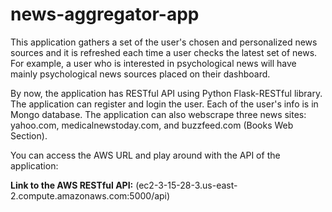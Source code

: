 # news-aggregator-app
This application gathers a set of the user's chosen and personalized news sources
and it is refreshed each time a user checks the latest set of news. For example,
a user who is interested in psychological news will have mainly psychological news
sources placed on their dashboard.

By now, the application has RESTful API using Python Flask-RESTful library. The application can
register and login the user. Each of the user's info is in Mongo database. 
The application can also webscrape three news sites: yahoo.com, medicalnewstoday.com, and buzzfeed.com (Books Web Section). 

You can access the AWS URL and play around with the API of the application:

**Link to the AWS RESTful API:** (ec2-3-15-28-3.us-east-2.compute.amazonaws.com:5000/api)






